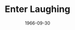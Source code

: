 ---
title: Enter Laughing
date: 1966-09-30
opening_date: 1966-09-30
closing_date: 1966-10-14
layout: productions
playbill:
Theatre: Theatre Jacksonville
Venue: Little Theatre
cast:
- Mr. Foreman: Philip Laing
- David Kolowitz: Robert L. Smith
- Marvin: Terry Boyd
- Miss Brown: Barbara Goodman
- Pike: Gil Gimbel
- Don Baxter: George Duckworth
- Don Darwin: Eddie Dyal
- Marlowe: Marshall Grauer
- Angela: Marcy Massaniso
- Mother: Ann Dobbie
- Father: Skip Gardner
- Wanda: Randy Fry
- Waiter - Lawyer: Jim Knight
- Roger: Bob Starr
crew:
- Director: George Ballis
- Production Designer: Larry Riddle
- Stage Manager: Terry McIntire
- Costumes:
  - Lois Lee Stewart
  - Pat McCoy
- Properties:
  - Maria Alaracon
  - Helen Roberts
- Make-up:
  - Bobby Sue Miller
  - Juliet Langner
  - Bitsey Proneir
  - Marshall Grauer
- Sound:
  - Danny Hessel
  - Bill McNeese
- Lighting:
  - Bill Cudlipp
  - Hal Nearhoof
  - Peggy Miller
- Scenery:
  - Hal Nearhoof
  - Don Cool
  - Charles Vance
  - Helen Zaret
  - Pat Eiser
  - Sylvia Ettlinger
  - Anette Grauer
  - Charles Perrett
  - Al Gimbel
  - Tootsie Backer
  - Vickie Gillis
  - Nancy Keller
  - Ruth Coleman
  - Ruth Perry
  - Jon Goodman
  - Charles Vance
  - Al Gimbel
- Gallery: Bill Aust
---